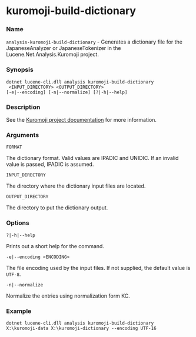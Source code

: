 ﻿# kuromoji-build-dictionary

### Name

`analysis-kuromoji-build-dictionary` - Generates a dictionary file for the JapaneseAnalyzer or JapaneseTokenizer in the Lucene.Net.Analysis.Kuromoji project.

### Synopsis

<code>dotnet lucene-cli.dll analysis kuromoji-build-dictionary <FORMAT> <INPUT_DIRECTORY> <OUTPUT_DIRECTORY> [-e|--encoding] [-n|--normalize] [?|-h|--help]</code>

### Description

See the [Kuromoji project documentation](https://github.com/atilika/kuromoji) for more information.

### Arguments

`FORMAT`

The dictionary format. Valid values are IPADIC and UNIDIC. If an invalid value is passed, IPADIC is assumed.

`INPUT_DIRECTORY`

The directory where the dictionary input files are located.

`OUTPUT_DIRECTORY`

The directory to put the dictionary output.

### Options

`?|-h|--help`

Prints out a short help for the command.

`-e|--encoding <ENCODING>`

The file encoding used by the input files. If not supplied, the default value is `UTF-8`.

`-n|--normalize`

Normalize the entries using normalization form KC.

### Example

<code>dotnet lucene-cli.dll analysis kuromoji-build-dictionary X:\kuromoji-data X:\kuromoji-dictionary --encoding UTF-16</code>

